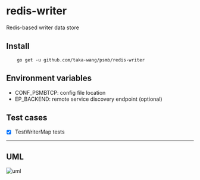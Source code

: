 # redis-writer

Redis-based writer data store

## Install

```
    go get -u github.com/taka-wang/psmb/redis-writer
```

## Environment variables

- CONF_PSMBTCP: config file location
- EP_BACKEND: remote service discovery endpoint (optional)

## Test cases

- [x] TestWriterMap tests


---

## UML 

![uml](http://uml.cmwang.net:8000/plantuml/svg/5Sd94O0W3030LhG0oDzk8cI0CHoJOsXV_UwURIJsJ2vyLBEb5u3WZgLPzTkL9CrXD2ocsS7mmR1n55ZU6JggaK1YL0MXt3HiQH_5lry0)
